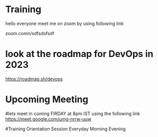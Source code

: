 # Training

hello everyone meet me on zoom by using following link

zoom.comn/sdfsdsfsdf




# look at the roadmap for DevOps in 2023

https://roadmap.sh/devops

# Upcoming Meeting
#lets meet in coming FIRDAY 
at 8pm IST using the following link
https://meet.google.com/umg-nrrw-uuw

#Training Orientation Session
Everyday 
Morning 
Evening 
